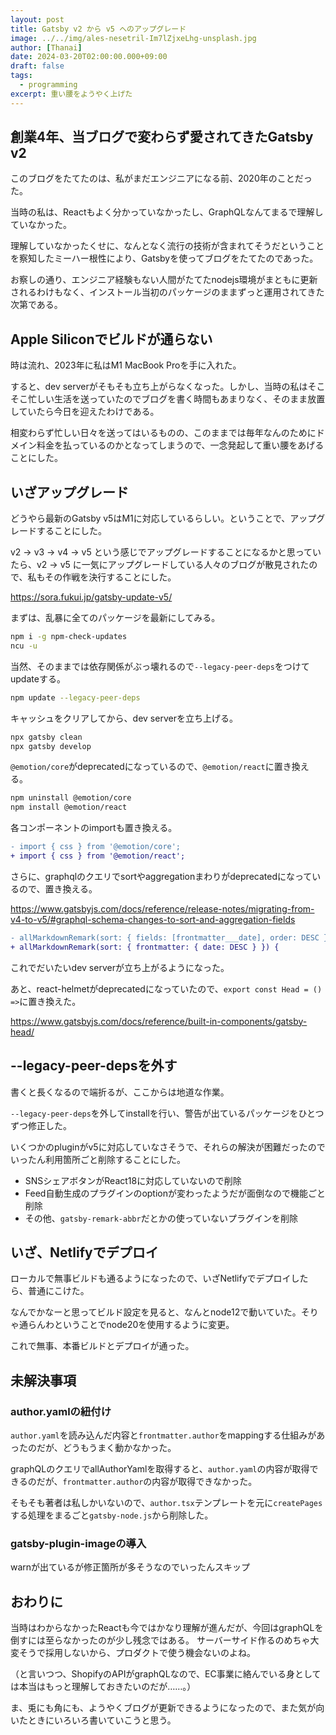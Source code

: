 ```yaml
---
layout: post
title: Gatsby v2 から v5 へのアップグレード
image: ../../img/ales-nesetril-Im7lZjxeLhg-unsplash.jpg
author: [Thanai]
date: 2024-03-20T02:00:00.000+09:00
draft: false
tags:
  - programming
excerpt: 重い腰をようやく上げた
---
```


## 創業4年、当ブログで変わらず愛されてきたGatsby v2

このブログをたてたのは、私がまだエンジニアになる前、2020年のことだった。

当時の私は、Reactもよく分かっていなかったし、GraphQLなんてまるで理解していなかった。

理解していなかったくせに、なんとなく流行の技術が含まれてそうだということを察知したミーハー根性により、Gatsbyを使ってブログをたてたのであった。

お察しの通り、エンジニア経験もない人間がたてたnodejs環境がまともに更新されるわけもなく、インストール当初のパッケージのままずっと運用されてきた次第である。

## Apple Siliconでビルドが通らない

時は流れ、2023年に私はM1 MacBook Proを手に入れた。

すると、dev serverがそもそも立ち上がらなくなった。しかし、当時の私はそこそこ忙しい生活を送っていたのでブログを書く時間もあまりなく、そのまま放置していたら今日を迎えたわけである。

相変わらず忙しい日々を送ってはいるものの、このままでは毎年なんのためにドメイン料金を払っているのかとなってしまうので、一念発起して重い腰をあげることにした。


## いざアップグレード

どうやら最新のGatsby v5はM1に対応しているらしい。ということで、アップグレードすることにした。

v2 -> v3 -> v4 -> v5 という感じでアップグレードすることになるかと思っていたら、v2 -> v5 に一気にアップグレードしている人々のブログが散見されたので、私もその作戦を決行することにした。

https://sora.fukui.jp/gatsby-update-v5/

まずは、乱暴に全てのパッケージを最新にしてみる。

```bash
npm i -g npm-check-updates
ncu -u
```

当然、そのままでは依存関係がぶっ壊れるので`--legacy-peer-deps`をつけてupdateする。

```bash
npm update --legacy-peer-deps
```

キャッシュをクリアしてから、dev serverを立ち上げる。

```bash
npx gatsby clean
npx gatsby develop
```

`@emotion/core`がdeprecatedになっているので、`@emotion/react`に置き換える。

```bash
npm uninstall @emotion/core
npm install @emotion/react
```

各コンポーネントのimportも置き換える。

```diff
- import { css } from '@emotion/core';
+ import { css } from '@emotion/react';
```

さらに、graphqlのクエリでsortやaggregationまわりがdeprecatedになっているので、置き換える。

https://www.gatsbyjs.com/docs/reference/release-notes/migrating-from-v4-to-v5/#graphql-schema-changes-to-sort-and-aggregation-fields

```diff
- allMarkdownRemark(sort: { fields: [frontmatter___date], order: DESC }) {
+ allMarkdownRemark(sort: { frontmatter: { date: DESC } }) {
```

これでだいたいdev serverが立ち上がるようになった。

あと、react-helmetがdeprecatedになっていたので、`export const Head = () =>`に置き換えた。

https://www.gatsbyjs.com/docs/reference/built-in-components/gatsby-head/

## --legacy-peer-depsを外す

書くと長くなるので端折るが、ここからは地道な作業。

`--legacy-peer-deps`を外してinstallを行い、警告が出ているパッケージをひとつずつ修正した。

いくつかのpluginがv5に対応していなさそうで、それらの解決が困難だったのでいったん利用箇所ごと削除することにした。

- SNSシェアボタンがReact18に対応していないので削除
- Feed自動生成のプラグインのoptionが変わったようだが面倒なので機能ごと削除
- その他、`gatsby-remark-abbr`だとかの使っていないプラグインを削除

## いざ、Netlifyでデプロイ

ローカルで無事ビルドも通るようになったので、いざNetlifyでデプロイしたら、普通にこけた。

なんでかなーと思ってビルド設定を見ると、なんとnode12で動いていた。そりゃ通らんわということでnode20を使用するように変更。

これで無事、本番ビルドとデプロイが通った。

## 未解決事項

### author.yamlの紐付け

`author.yaml`を読み込んだ内容と`frontmatter.author`をmappingする仕組みがあったのだが、どうもうまく動かなかった。

graphQLのクエリでallAuthorYamlを取得すると、`author.yaml`の内容が取得できるのだが、`frontmatter.author`の内容が取得できなかった。

そもそも著者は私しかいないので、`author.tsx`テンプレートを元に`createPages`する処理をまるごと`gatsby-node.js`から削除した。

### gatsby-plugin-imageの導入

warnが出ているが修正箇所が多そうなのでいったんスキップ

## おわりに

当時はわからなかったReactも今ではかなり理解が進んだが、今回はgraphQLを倒すには至らなかったのが少し残念ではある。
サーバーサイド作るのめちゃ大変そうで採用しないから、プロダクトで使う機会ないのよね。

（と言いつつ、ShopifyのAPIがgraphQLなので、EC事業に絡んでいる身としては本当はもっと理解しておきたいのだが……。）

ま、兎にも角にも、ようやくブログが更新できるようになったので、また気が向いたときにいろいろ書いていこうと思う。
